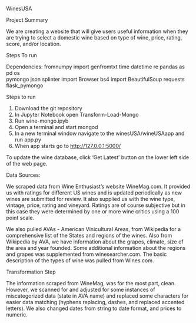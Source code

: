 WinesUSA

Project Summary



We are creating a website that will give users useful information when they are trying to select a domestic wine based on type of wine, price, rating, score, and/or location.

Steps To run 

Dependencies:
fromnumpy import genfromtxt
time
datetime 
re
pandas as pd 
os  
pymongo
json
splinter import Browser
bs4 import BeautifulSoup
requests
flask_pymongo

Steps to run
1.	Download the git repository
2.	In Jupyter Notebook open Transform-Load-Mongo
3.	Run wine-mongo.ipyb
4.	Open a terminal and start mongod
5.	In a new terminal window navigate to the winesUSA/wineUSAapp and run app.py
6.	When app starts go to http://127.0.0.1:5000/

To update the wine database, click ‘Get Latest’ button on the lower left side of the web page.

Data Sources:

We scraped data from Wine Enthusiast’s website WineMag.com.  It provided us with ratings for different US wines and is updated periodically as new wines are submitted for review.  It also supplied us with the wine type, vintage, price, rating and vineyard. Ratings are of course subjective but in this case they were determined by one or more wine critics using a 100 point scale. 

We also pulled AVAs - American Vinicultural Areas, from Wikipedia for a comprehensive list of the States and regions of the wines. Also from Wikipedia by AVA, we have information about the grapes, climate, size of the area and year founded. Some additional information about the regions and grapes was supplemented from winesearcher.com. The basic description of the types of wine was pulled from Wines.com. 

Transformation Step

The information scraped from WineMag, was for the most part, clean.  However, we scanned for and adjusted for some instances of miscategorized data (state in AVA name) and replaced some characters for easier data matching (hyphens replacing, dashes, and replaced accented letters). We also changed dates from string to date format, and prices to numeric.

